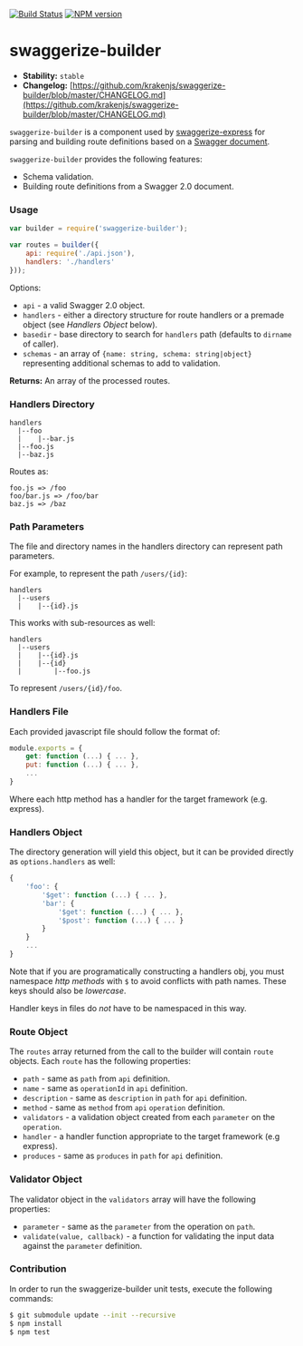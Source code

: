[![Build Status](https://travis-ci.org/krakenjs/swaggerize-builder.png)](https://travis-ci.org/krakenjs/swaggerize-builder) [![NPM version](https://badge.fury.io/js/swaggerize-builder.png)](http://badge.fury.io/js/swaggerize-builder)

# swaggerize-builder

- **Stability:** `stable`
- **Changelog:** [https://github.com/krakenjs/swaggerize-builder/blob/master/CHANGELOG.md](https://github.com/krakenjs/swaggerize-builder/blob/master/CHANGELOG.md)

`swaggerize-builder` is a component used by [swaggerize-express](https://github.com/krakenjs/swaggerize-express) for parsing and building route definitions based on a [Swagger document](https://github.com/wordnik/swagger-spec/blob/master/versions/2.0.md).

`swaggerize-builder` provides the following features:

- Schema validation.
- Building route definitions from a Swagger 2.0 document.

### Usage

```javascript
var builder = require('swaggerize-builder');

var routes = builder({
    api: require('./api.json'),
    handlers: './handlers'
}));
```

Options:

- `api` - a valid Swagger 2.0 object.
- `handlers` - either a directory structure for route handlers or a premade object (see *Handlers Object* below).
- `basedir` - base directory to search for `handlers` path (defaults to `dirname` of caller).
- `schemas` - an array of `{name: string, schema: string|object}` representing additional schemas to add to validation.

**Returns:** An array of the processed routes.

### Handlers Directory

```
handlers
  |--foo
  |    |--bar.js
  |--foo.js
  |--baz.js
```

Routes as:

```
foo.js => /foo
foo/bar.js => /foo/bar
baz.js => /baz
```

### Path Parameters

The file and directory names in the handlers directory can represent path parameters.

For example, to represent the path `/users/{id}`:

```shell
handlers
  |--users
  |    |--{id}.js
```

This works with sub-resources as well:

```shell
handlers
  |--users
  |    |--{id}.js
  |    |--{id}
  |        |--foo.js
```

To represent `/users/{id}/foo`.

### Handlers File

Each provided javascript file should follow the format of:

```javascript
module.exports = {
    get: function (...) { ... },
    put: function (...) { ... },
    ...
}
```

Where each http method has a handler for the target framework (e.g. express).

### Handlers Object

The directory generation will yield this object, but it can be provided directly as `options.handlers` as well:

```javascript
{
    'foo': {
        '$get': function (...) { ... },
        'bar': {
            '$get': function (...) { ... },
            '$post': function (...) { ... }
        }
    }
    ...
}
```

Note that if you are programatically constructing a handlers obj, you must namespace *http methods* with `$` to
avoid conflicts with path names. These keys should also be *lowercase*.

Handler keys in files do *not* have to be namespaced in this way.

### Route Object

The `routes` array returned from the call to the builder will contain `route` objects. Each `route` has the following properties:

- `path` - same as `path` from `api` definition.
- `name` - same as `operationId` in `api` definition.
- `description` - same as `description` in `path` for `api` definition.
- `method` - same as `method` from `api` `operation` definition.
- `validators` - a validation object created from each `parameter` on the `operation`.
- `handler` - a handler function appropriate to the target framework (e.g express).
- `produces` - same as `produces` in `path` for `api` definition.

### Validator Object

The validator object in the `validators` array will have the following properties:

- `parameter` - same as the `parameter` from the operation on `path`.
- `validate(value, callback)` - a function for validating the input data against the `parameter` definition.

### Contribution

In order to run the swaggerize-builder unit tests, execute the following commands:

```bash
$ git submodule update --init --recursive
$ npm install
$ npm test
```
